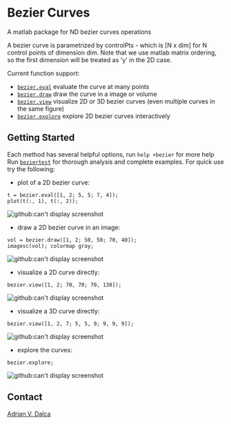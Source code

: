 Bezier Curves
=============

A matlab package for ND bezier curves operations

A bezier curve is parametrized by controlPts - which is [N x dim] for N control points of
dimension dim. Note that we use matlab matrix ordering, so the first dimension will be
treated as 'y' in the 2D case.

Current function support: 
- [`bezier.eval`](+bezier/eval.m) evaluate the curve at many points
- [`bezier.draw`](+bezier/draw.m) draw the curve in a image or volume
- [`bezier.view`](+bezier/view.m) visualize 2D or 3D bezier curves (even multiple curves in the same figure)
- [`bezier.explore`](+bezier/explore.m) explore 2D bezier curves interactively

Getting Started
---------------
Each method has several helpful options, run `help +bezier` for more help
Run [`beziertest`](beziertest.m) for thorough analysis and complete examples.
For quick use try the following:

- plot of a 2D bezier curve:
```
t = bezier.eval([1, 2; 5, 5; 7, 4]);
plot(t(:, 1), t(:, 2));
```
![github:can't display screenshot](/../screenshots/evalsimple.png?raw=true "Simple Plot")

- draw a 2D bezier curve in an image:
```
vol = bezier.draw([1, 2; 50, 50; 70, 40]);
imagesc(vol); colormap gray;
```
![github:can't display screenshot](/../screenshots/drawsimple.png?raw=true "Simple Plot")

- visualize a 2D curve directly:
```
bezier.view([1, 2; 70, 70; 70, 130]);
```
![github:can't display screenshot](/../screenshots/viewsimple.png?raw=true "Simple Plot")

- visualize a 3D curve directly:
```
bezier.view([1, 2, 7; 5, 5, 9; 9, 9, 9]);
```
![github:can't display screenshot](/../screenshots/view3d.png?raw=true "Simple Plot")

- explore the curves:
```
bezier.explore;
```
![github:can't display screenshot](/../screenshots/exploresimple.png?raw=true "Simple Plot")

Contact
-------
[Adrian V. Dalca](http://adalca.mit.edu)
